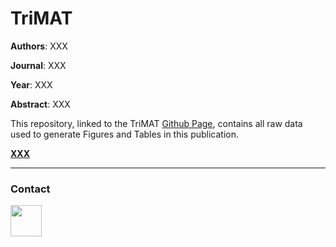 # TriMAT
**Authors**: XXX

**Journal**: XXX

**Year**: XXX

**Abstract**: XXX

This repository, linked to the TriMAT [Github Page](https://perisd.github.io/TriMAT/ "TriMAT Webpage"), contains all raw data used to generate Figures and Tables in this publication. 

**[XXX](LLL "XXX")**

***

### Contact

[<img src="https://www.uv.es/perisnav/Index/twitter-logo.png" width="50"/>](linktr.ee/PerisD)


